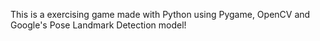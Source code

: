 This is a exercising game made with Python using Pygame, OpenCV and Google's Pose Landmark Detection model!
